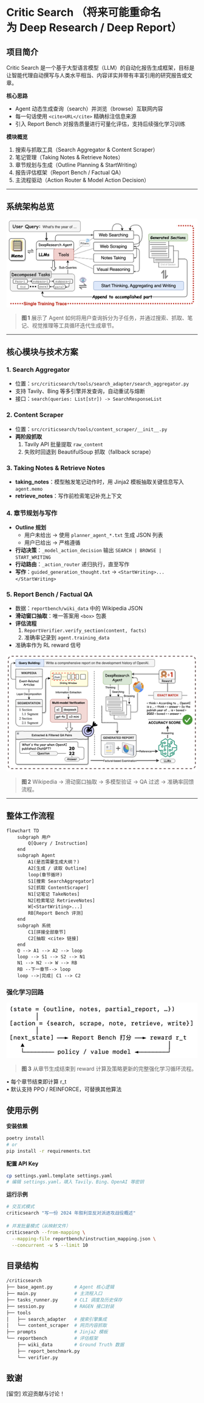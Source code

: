 # Critic Search （将来可能重命名为 Deep Research / Deep Report）

## 项目简介
Critic Search 是一个基于大型语言模型（LLM）的自动化报告生成框架，目标是让智能代理自动撰写与人类水平相当、内容详实并带有丰富引用的研究报告或文章。

**核心思路**

- Agent 动态生成查询（search）并浏览（browse）互联网内容  
- 每一句话使用 `<cite>URL</cite>` 精确标注信息来源  
- 引入 Report Bench 对报告质量进行可量化评估，支持后续强化学习训练  

**模块概览**

1. 搜索与抓取工具（Search Aggregator & Content Scraper）  
2. 笔记管理（Taking Notes & Retrieve Notes）  
3. 章节规划与生成（Outline Planning & StartWriting）  
4. 报告评估框架（Report Bench / Factual QA）  
5. 主流程驱动（Action Router & Model Action Decision）  

---

## 系统架构总览

![DeepResearch Agent 工作流](images/DeepResearch_Agent.png)

> **图 1** 展示了 Agent 如何将用户查询拆分为子任务，并通过搜索、抓取、笔记、视觉推理等工具循环迭代生成章节。

---

## 核心模块与技术方案

### 1. Search Aggregator
- 位置：`src/criticsearch/tools/search_adapter/search_aggregator.py`  
- 支持 Tavily、Bing 等多引擎并发查询，自动重试与熔断  
- 接口：`search(queries: List[str]) -> SearchResponseList`  

### 2. Content Scraper
- 位置：`src/criticsearch/tools/content_scraper/__init__.py`  
- **两阶段抓取**  
  1. Tavily API 批量提取 `raw_content`  
  2. 失败时回退到 BeautifulSoup 抓取（fallback scrape）  

### 3. Taking Notes & Retrieve Notes
- **taking_notes**：模型触发笔记动作时，用 Jinja2 模板抽取关键信息写入 `agent.memo`  
- **retrieve_notes**：写作前检索笔记补充上下文  

### 4. 章节规划与写作
- **Outline 规划**  
  - 用户未给出 → 使用 `planner_agent_*.txt` 生成 JSON 列表  
  - 用户已给出 → 严格遵循  
- **行动决策**：`_model_action_decision` 输出 `SEARCH | BROWSE | START_WRITING`  
- **行动路由**：`_action_router` 递归执行，直至写作  
- **写作**：`guided_generation_thought.txt` → `<StartWriting>...</StartWriting>`  

### 5. Report Bench / Factual QA
- 数据：`reportbench/wiki_data` 中的 Wikipedia JSON  
- **滑动窗口抽取**：唯一答案用 `<box>` 包裹  
- **评估流程**  
  1. `ReportVerifier.verify_section(content, facts)`  
  2. 准确率记录到 `agent.training_data`  
- 准确率作为 RL reward 信号  

![Report Pipeline](images/report_pipeline.png)

> **图 2** Wikipedia → 滑动窗口抽取 → 多模型验证 → QA 过滤 → 准确率回馈流程。

---

## 整体工作流程

```mermaid
flowchart TD
    subgraph 用户
        Q[Query / Instruction]
    end
    subgraph Agent
        A1(是否需要生成大纲？)
        A2[生成 / 读取 Outline]
        loop(章节循环)
        S1[搜索 SearchAggregator]
        S2[抓取 ContentScraper]
        N1[记笔记 TakeNotes]
        N2[检索笔记 RetrieveNotes]
        W[<StartWriting>...]
        RB[Report Bench 评测]
    end
    subgraph 系统
        C1[拼接全部章节]
        C2[抽取 <cite> 链接]
    end
    Q --> A1 --> A2 --> loop
    loop --> S1 --> S2 --> N1
    N1 --> N2 --> W --> RB
    RB --下一章节--> loop
    loop -->|完成| C1 --> C2
```


### 强化学习回路

![Reinforcement Learning Loop](images/RL_route.png)

> **图 3** 从章节生成结束到 reward 计算及策略更新的完整强化学习循环流程。

• 每个章节结束即计算 r_t  
• 默认支持 PPO / REINFORCE，可替换其他算法



## 使用示例

**安装依赖**
```bash
poetry install
# or
pip install -r requirements.txt
```

**配置 API Key**
```bash
cp settings.yaml.template settings.yaml
# 编辑 settings.yaml，填入 Tavily、Bing、OpenAI 等密钥
```

**运行示例**
```bash
# 交互式模式
criticsearch "写一份 2024 年叙利亚反对派进攻战役概述"

# 并发批量模式（从映射文件）
criticsearch --from-mapping \
  --mapping-file reportbench/instruction_mapping.json \
  --concurrent -w 5 --limit 10
```


## 目录结构

```bash
/criticsearch
├── base_agent.py        # Agent 核心逻辑
├── main.py              # 主流程入口
├── tasks_runner.py      # CLI 调度及历史保存
├── session.py           # RAGEN 接口封装
├── tools
│   ├── search_adapter   # 搜索引擎集成
│   └── content_scraper  # 网页内容抓取
├── prompts              # Jinja2 模板
└── reportbench          # 评估框架
    ├── wiki_data        # Ground Truth 数据
    ├── report_benchmark.py
    └── verifier.py

```

## 致谢

[留空]
欢迎贡献与讨论！
